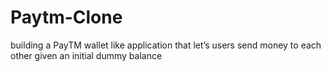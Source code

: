 # Paytm-Clone
building a PayTM wallet like application that let’s users send money to each other given an initial dummy balance
